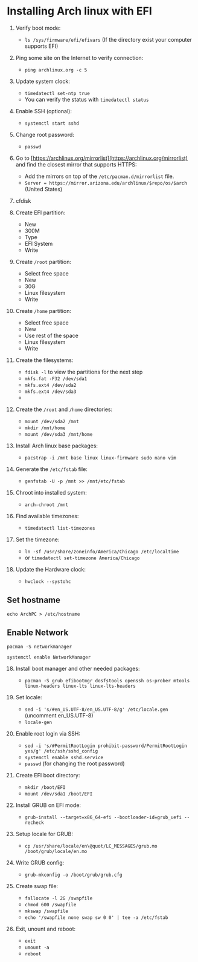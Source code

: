 # Installing Arch linux with EFI

1. Verify boot mode:
    - `ls /sys/firmware/efi/efivars` (If the directory exist your computer supports EFI)

2. Ping some site on the Internet to verify connection:
    - `ping archlinux.org -c 5`

3. Update system clock:
    - `timedatectl set-ntp true`
    - You can verify the status with `timedatectl status`

4. Enable SSH (optional):
    - `systemctl start sshd`

5. Change root password:
    - `passwd`

6. Go to [https://archlinux.org/mirrorlist](https://archlinux.org/mirrorlist) and find the closest mirror that supports HTTPS:
    - Add the mirrors on top of the `/etc/pacman.d/mirrorlist` file.
    - `Server = https://mirror.arizona.edu/archlinux/$repo/os/$arch` (United States)

7. cfdisk

8. Create EFI partition:
    - New
    - 300M
    - Type
    - EFI System
    - Write

9. Create `/root` partition:
    - Select free space
    - New
    - 30G
    - Linux filesystem
    - Write

10. Create `/home` partition:
    - Select free space
    - New
    - Use rest of the space
    - Linux filesystem
    - Write

11. Create the filesystems:
    - `fdisk -l` to view the partitions for the next step
    - `mkfs.fat -F32 /dev/sda1`
    - `mkfs.ext4 /dev/sda2`
    - `mkfs.ext4 /dev/sda3`
    - 

12. Create the `/root` and `/home` directories:
    - `mount /dev/sda2 /mnt`
    - `mkdir /mnt/home`
    - `mount /dev/sda3 /mnt/home`

13. Install Arch linux base packages:
    - `pacstrap -i /mnt base linux linux-firmware sudo nano vim`

14. Generate the `/etc/fstab` file:
    - `genfstab -U -p /mnt >> /mnt/etc/fstab`

15. Chroot into installed system:
    - `arch-chroot /mnt`

16. Find available timezones:
    - `timedatectl list-timezones`
    
18. Set the timezone:
    - `ln -sf /usr/share/zoneinfo/America/Chicago /etc/localtime`
    - or `timedatectl set-timezone America/Chicago`

17. Update the Hardware clock:
    - `hwclock --systohc`

## Set hostname

`echo ArchPC > /etc/hostname`

## Enable Network

`pacman -S networkmanager`

`systemctl enable NetworkManager`

18. Install boot manager and other needed packages:
    - `pacman -S grub efibootmgr dosfstools openssh os-prober mtools linux-headers linux-lts linux-lts-headers`

19. Set locale:
    - `sed -i 's/#en_US.UTF-8/en_US.UTF-8/g' /etc/locale.gen` (uncomment en_US.UTF-8)
    - `locale-gen`

20. Enable root login via SSH:
    - `sed -i 's/#PermitRootLogin prohibit-password/PermitRootLogin yes/g' /etc/ssh/sshd_config`
    - `systemctl enable sshd.service`
    - `passwd` (for changing the root password)

21. Create EFI boot directory:
    - `mkdir /boot/EFI`
    - `mount /dev/sda1 /boot/EFI`

22. Install GRUB on EFI mode:
    - `grub-install --target=x86_64-efi --bootloader-id=grub_uefi --recheck`

23. Setup locale for GRUB:
    - `cp /usr/share/locale/en\@quot/LC_MESSAGES/grub.mo /boot/grub/locale/en.mo`

24. Write GRUB config:
    - `grub-mkconfig -o /boot/grub/grub.cfg`

25. Create swap file:
    - `fallocate -l 2G /swapfile`
    - `chmod 600 /swapfile`
    - `mkswap /swapfile`
    - `echo '/swapfile none swap sw 0 0' | tee -a /etc/fstab`

26. Exit, unount and reboot:
    - `exit`
    - `umount -a`
    - `reboot`
